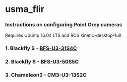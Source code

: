 # usma_flir
### Instructions on configuring Point Grey cameras
Requires Ubuntu 16.04 LTS and ROS kinetic-desktop-full
### 1. Blackfly S - [BFS-U3-31S4C](https://github.com/westpoint-robotics/usma_flir/blob/master/BFS-U3-31S4C.md) 
### 2. Blackfly S - [BFS-U3-50S5C](https://github.com/westpoint-robotics/usma_flir/blob/master/BFS-U3-50S5C.md)
### 3. Chameleon3 - CM3-U3-13S2C
